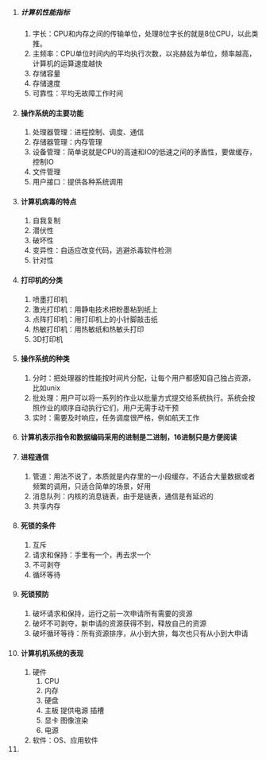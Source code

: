 1. ##### 计算机性能指标

   1. 字长：CPU和内存之间的传输单位，处理8位字长的就是8位CPU，以此类推。
   2. 主频率：CPU单位时间内的平均执行次数，以兆赫兹为单位，频率越高，计算机的运算速度越快
   3. 存储容量
   4. 存储速度
   5. 可靠性：平均无故障工作时间

2. #### 操作系统的主要功能

   1. 处理器管理：进程控制、调度、通信
   2. 存储器管理：内存管理
   3. 设备管理：简单说就是CPU的高速和IO的低速之间的矛盾性，要做缓存，控制IO
   4. 文件管理
   5. 用户接口：提供各种系统调用

3. #### 计算机病毒的特点

   1. 自我复制
   2. 潜伏性
   3. 破坏性
   4. 变异性：自适应改变代码，逃避杀毒软件检测
   5. 针对性

4. #### 打印机的分类

   1. 喷墨打印机
   2. 激光打印机：用静电技术把粉墨粘到纸上
   3. 点阵打印机：用打印机上的小针脚敲击纸
   4. 热敏打印机：用热敏纸和热敏头打印
   5. 3D打印机

5. #### 操作系统的种类

   1. 分时：把处理器的性能按时间片分配，让每个用户都感知自己独占资源，比如unix
   2. 批处理：用户可以将一系列的作业以批量方式提交给系统执行。系统会按照作业的顺序自动执行它们，用户无需手动干预
   3. 实时：需要及时响应，任务调度很严格，例如航天工作

6. #### 计算机表示指令和数据编码采用的进制是二进制，16进制只是方便阅读

7. #### 进程通信

   1. 管道：用法不说了，本质就是内存里的一小段缓存，不适合大量数据或者频繁的调用，只适合简单的场景，好用
   2. 消息队列：内核的消息链表，由于是链表，通信是有延迟的
   3. 共享内存

8. #### 死锁的条件

   1. 互斥
   2. 请求和保持：手里有一个，再去求一个
   3. 不可剥夺
   4. 循环等待

9. #### 死锁预防

   1. 破坏请求和保持，运行之前一次申请所有需要的资源
   2. 破坏不可剥夺，新申请的资源获得不到，释放自己的资源
   3. 破坏循环等待：所有资源排序，从小到大排，每次也只有从小到大申请

10. #### 计算机机系统的表现

    1. 硬件
       1. CPU
       2. 内存
       3. 硬盘
       4. 主板 提供电源 插槽
       5. 显卡 图像渲染
       6. 电源
    2. 软件：OS、应用软件

11. 
